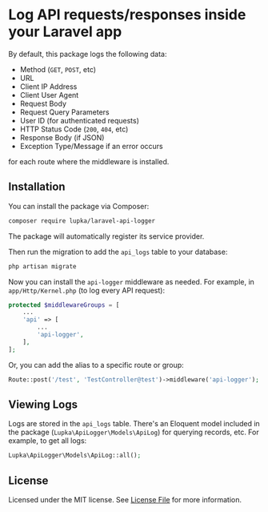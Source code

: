 # Log API requests/responses inside your Laravel app

By default, this package logs the following data:

* Method (`GET`, `POST`, etc)
* URL
* Client IP Address
* Client User Agent
* Request Body
* Request Query Parameters
* User ID (for authenticated requests)
* HTTP Status Code (`200`, `404`, etc)
* Response Body (if JSON)
* Exception Type/Message if an error occurs

for each route where the middleware is installed.

## Installation

You can install the package via Composer:

```bash
composer require lupka/laravel-api-logger
```

The package will automatically register its service provider.

Then run the migration to add the `api_logs` table to your database:

```bash
php artisan migrate
```

Now you can install the `api-logger` middleware as needed. For example, in `app/Http/Kernel.php` (to log every API request):

```php
protected $middlewareGroups = [
    ...
    'api' => [
        ...
        'api-logger',
    ],
];
```

Or, you can add the alias to a specific route or group:

```php
Route::post('/test', 'TestController@test')->middleware('api-logger');
```

## Viewing Logs

Logs are stored in the `api_logs` table. There's an Eloquent model included in the package (`Lupka\ApiLogger\Models\ApiLog`) for querying records, etc. For example, to get all logs:

```php
Lupka\ApiLogger\Models\ApiLog::all();
```

## License

Licensed under the MIT license. See [License File](LICENSE) for more information.
